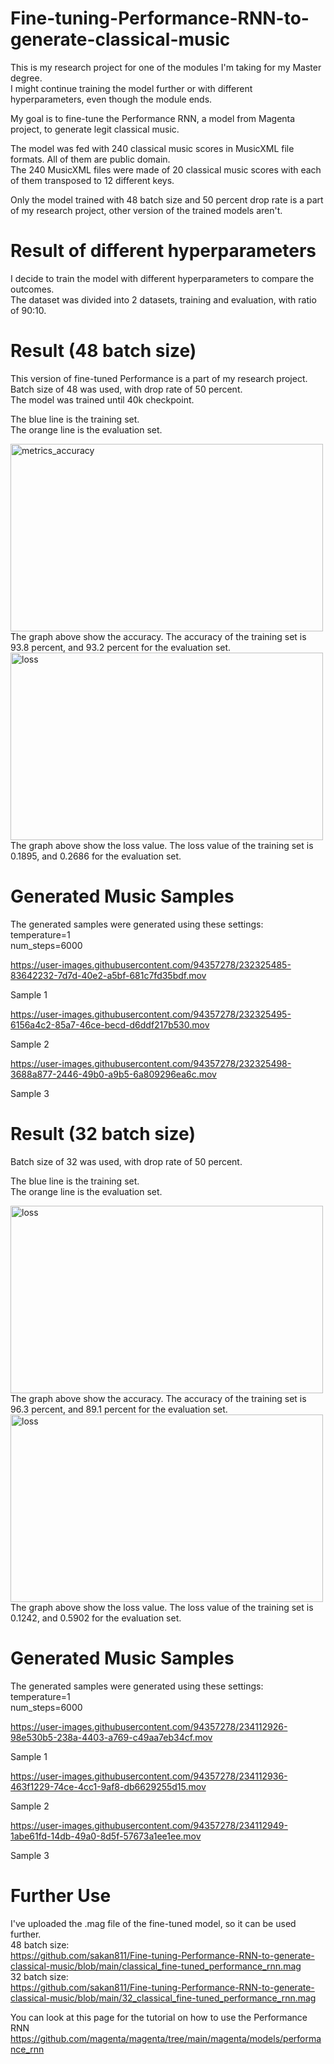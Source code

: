 # Fine-tuning-Performance-RNN-to-generate-classical-music

This is my research project for one of the modules I'm taking for my Master degree.     
I might continue training the model further or with different hyperparameters, even though the module ends.

My goal is to fine-tune the Performance RNN, a model from Magenta project, to generate legit classical music.   

The model was fed with 240 classical music scores in MusicXML file formats. All of them are public domain.    
The 240 MusicXML files were made of 20 classical music scores with each of them transposed to 12 different keys.   

Only the model trained with 48 batch size and 50 percent drop rate is a part of my research project, other version of the trained models aren't.   

# Result of different hyperparameters
I decide to train the model with different hyperparameters to compare the outcomes.   
The dataset was divided into 2 datasets, training and evaluation, with ratio of 90:10.

# Result (48 batch size)
This version of fine-tuned Performance is a part of my research project.    
Batch size of 48 was used, with drop rate of 50 percent.        
The model was trained until 40k checkpoint.         

The blue line is the training set.  
The orange line is the evaluation set.  

<img src="https://user-images.githubusercontent.com/94357278/232262180-f10d816a-c7d3-4641-8e21-44646ed0f853.jpg" alt="metrics_accuracy" width="500" height="300">
The graph above show the accuracy. The accuracy of the training set is 93.8 percent, and 93.2 percent for the evaluation set.   


<img src="https://user-images.githubusercontent.com/94357278/232262134-4da79b2d-1233-4457-b6f4-dd433d81c4ef.jpg" alt="loss" width="500" height="300">
The graph above show the loss value. The loss value of the training set is 0.1895, and 0.2686 for the evaluation set.

# Generated Music Samples
The generated samples were generated using these settings:   
temperature=1    
num_steps=6000   

https://user-images.githubusercontent.com/94357278/232325485-83642232-7d7d-40e2-a5bf-681c7fd35bdf.mov

Sample 1

https://user-images.githubusercontent.com/94357278/232325495-6156a4c2-85a7-46ce-becd-d6ddf217b530.mov

Sample 2

https://user-images.githubusercontent.com/94357278/232325498-3688a877-2446-49b0-a9b5-6a809296ea6c.mov

Sample 3

# Result (32 batch size)
Batch size of 32 was used, with drop rate of 50 percent.      

The blue line is the training set.     
The orange line is the evaluation set.     

<img src="https://user-images.githubusercontent.com/94357278/234107533-47c10fc4-08c0-47d4-a38a-312d95b4a3dd.jpg" alt="loss" width="500" height="300">
The graph above show the accuracy. The accuracy of the training set is 96.3 percent, and 89.1 percent for the evaluation set.   

<img src="https://user-images.githubusercontent.com/94357278/234107514-04ae8c65-ae8e-4d43-89fe-f8cb01a60487.jpg" alt="loss" width="500" height="300">
The graph above show the loss value. The loss value of the training set is 0.1242, and 0.5902 for the evaluation set.

# Generated Music Samples
The generated samples were generated using these settings:   
temperature=1    
num_steps=6000   

https://user-images.githubusercontent.com/94357278/234112926-98e530b5-238a-4403-a769-c49aa7eb34cf.mov   

Sample 1   

https://user-images.githubusercontent.com/94357278/234112936-463f1229-74ce-4cc1-9af8-db6629255d15.mov   

Sample 2   

https://user-images.githubusercontent.com/94357278/234112949-1abe61fd-14db-49a0-8d5f-57673a1ee1ee.mov   

Sample 3   

# Further Use

I've uploaded the .mag file of the fine-tuned model, so it can be used further.   
48 batch size:   
https://github.com/sakan811/Fine-tuning-Performance-RNN-to-generate-classical-music/blob/main/classical_fine-tuned_performance_rnn.mag       
32 batch size:    
https://github.com/sakan811/Fine-tuning-Performance-RNN-to-generate-classical-music/blob/main/32_classical_fine-tuned_performance_rnn.mag    

You can look at this page for the tutorial on how to use the Performance RNN   
https://github.com/magenta/magenta/tree/main/magenta/models/performance_rnn
